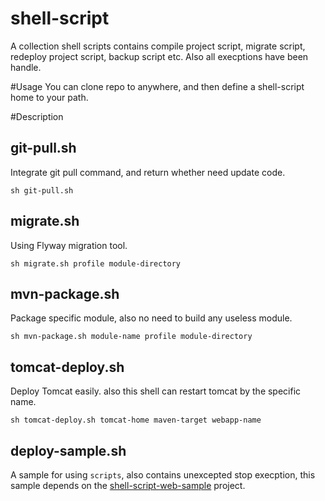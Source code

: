 # shell-script
A collection shell scripts contains compile project script, migrate script, redeploy project script, backup script etc.
Also all execptions have been handle.

#Usage
You can clone repo to anywhere, and then define a shell-script home to your path.

#Description

## git-pull.sh
Integrate git pull command, and return whether need update code.
```
sh git-pull.sh
```

## migrate.sh 
Using Flyway migration tool.
```
sh migrate.sh profile module-directory
```

## mvn-package.sh
Package specific module, also no need to build any useless module.
```
sh mvn-package.sh module-name profile module-directory
```

## tomcat-deploy.sh
Deploy Tomcat easily. also this shell can restart tomcat by the specific name.
```
sh tomcat-deploy.sh tomcat-home maven-target webapp-name
```


## deploy-sample.sh
A sample for using `scripts`, also contains unexcepted stop execption, this sample depends on the [shell-script-web-sample](https://github.com/codedrinker/shell-script-web-sample) project.
